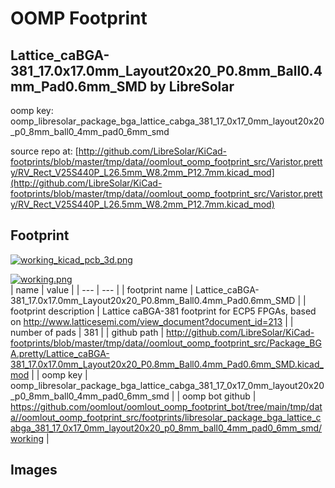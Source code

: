 # OOMP Footprint  
## Lattice_caBGA-381_17.0x17.0mm_Layout20x20_P0.8mm_Ball0.4mm_Pad0.6mm_SMD  by LibreSolar  
  
oomp key: oomp_libresolar_package_bga_lattice_cabga_381_17_0x17_0mm_layout20x20_p0_8mm_ball0_4mm_pad0_6mm_smd  
  
source repo at: [http://github.com/LibreSolar/KiCad-footprints/blob/master/tmp/data//oomlout_oomp_footprint_src/Varistor.pretty/RV_Rect_V25S440P_L26.5mm_W8.2mm_P12.7mm.kicad_mod](http://github.com/LibreSolar/KiCad-footprints/blob/master/tmp/data//oomlout_oomp_footprint_src/Varistor.pretty/RV_Rect_V25S440P_L26.5mm_W8.2mm_P12.7mm.kicad_mod)  
## Footprint  
  
[![working_kicad_pcb_3d.png](working_kicad_pcb_3d_600.png)](working_kicad_pcb_3d.png)  
  
[![working.png](working_600.png)](working.png)  
| name | value | 
| --- | --- | 
| footprint name | Lattice_caBGA-381_17.0x17.0mm_Layout20x20_P0.8mm_Ball0.4mm_Pad0.6mm_SMD | 
| footprint description | Lattice caBGA-381 footprint for ECP5 FPGAs, based on http://www.latticesemi.com/view_document?document_id=213 | 
| number of pads | 381 | 
| github path | http://github.com/LibreSolar/KiCad-footprints/blob/master/tmp/data//oomlout_oomp_footprint_src/Package_BGA.pretty/Lattice_caBGA-381_17.0x17.0mm_Layout20x20_P0.8mm_Ball0.4mm_Pad0.6mm_SMD.kicad_mod | 
| oomp key | oomp_libresolar_package_bga_lattice_cabga_381_17_0x17_0mm_layout20x20_p0_8mm_ball0_4mm_pad0_6mm_smd | 
| oomp bot github | https://github.com/oomlout/oomlout_oomp_footprint_bot/tree/main/tmp/data//oomlout_oomp_footprint_src/footprints/libresolar_package_bga_lattice_cabga_381_17_0x17_0mm_layout20x20_p0_8mm_ball0_4mm_pad0_6mm_smd/working | 
## Images  
